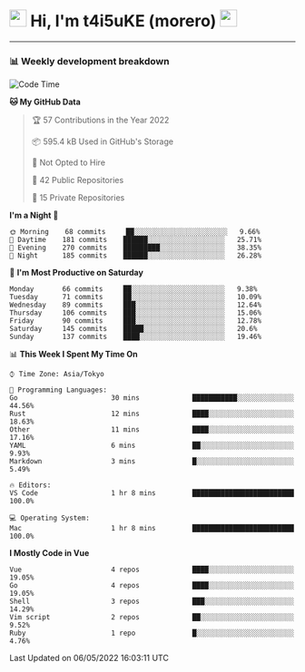 <!-- Title -->
<h1>
    <img src="https://emojis.slackmojis.com/emojis/images/1600385609/10490/cactuar.gif?1600385609" width="30"/> 
    Hi, I'm t4i5uKE (morero) 
    <img src="https://emojis.slackmojis.com/emojis/images/1600385609/10490/cactuar.gif?1600385609" width="30"/>
</h1>

---

<h3> 📊 Weekly development breakdown </h3>
<!-- waka-readme-stats -->

<!--START_SECTION:waka-->
![Code Time](http://img.shields.io/badge/Code%20Time-1%2C041%20hrs%2015%20mins-blue)

**🐱 My GitHub Data** 

> 🏆 57 Contributions in the Year 2022
 > 
> 📦 595.4 kB Used in GitHub's Storage 
 > 
> 🚫 Not Opted to Hire
 > 
> 📜 42 Public Repositories 
 > 
> 🔑 15 Private Repositories  
 > 
**I'm a Night 🦉** 

```text
🌞 Morning    68 commits     ██░░░░░░░░░░░░░░░░░░░░░░░   9.66% 
🌆 Daytime    181 commits    ██████░░░░░░░░░░░░░░░░░░░   25.71% 
🌃 Evening    270 commits    █████████░░░░░░░░░░░░░░░░   38.35% 
🌙 Night      185 commits    ██████░░░░░░░░░░░░░░░░░░░   26.28%

```
📅 **I'm Most Productive on Saturday** 

```text
Monday       66 commits     ██░░░░░░░░░░░░░░░░░░░░░░░   9.38% 
Tuesday      71 commits     ██░░░░░░░░░░░░░░░░░░░░░░░   10.09% 
Wednesday    89 commits     ███░░░░░░░░░░░░░░░░░░░░░░   12.64% 
Thursday     106 commits    ███░░░░░░░░░░░░░░░░░░░░░░   15.06% 
Friday       90 commits     ███░░░░░░░░░░░░░░░░░░░░░░   12.78% 
Saturday     145 commits    █████░░░░░░░░░░░░░░░░░░░░   20.6% 
Sunday       137 commits    ████░░░░░░░░░░░░░░░░░░░░░   19.46%

```


📊 **This Week I Spent My Time On** 

```text
⌚︎ Time Zone: Asia/Tokyo

💬 Programming Languages: 
Go                       30 mins             ███████████░░░░░░░░░░░░░░   44.56% 
Rust                     12 mins             ████░░░░░░░░░░░░░░░░░░░░░   18.63% 
Other                    11 mins             ████░░░░░░░░░░░░░░░░░░░░░   17.16% 
YAML                     6 mins              ██░░░░░░░░░░░░░░░░░░░░░░░   9.93% 
Markdown                 3 mins              █░░░░░░░░░░░░░░░░░░░░░░░░   5.49%

🔥 Editors: 
VS Code                  1 hr 8 mins         █████████████████████████   100.0%

💻 Operating System: 
Mac                      1 hr 8 mins         █████████████████████████   100.0%

```

**I Mostly Code in Vue** 

```text
Vue                      4 repos             ████░░░░░░░░░░░░░░░░░░░░░   19.05% 
Go                       4 repos             ████░░░░░░░░░░░░░░░░░░░░░   19.05% 
Shell                    3 repos             ███░░░░░░░░░░░░░░░░░░░░░░   14.29% 
Vim script               2 repos             ██░░░░░░░░░░░░░░░░░░░░░░░   9.52% 
Ruby                     1 repo              █░░░░░░░░░░░░░░░░░░░░░░░░   4.76%

```



 Last Updated on 06/05/2022 16:03:11 UTC
<!--END_SECTION:waka-->
